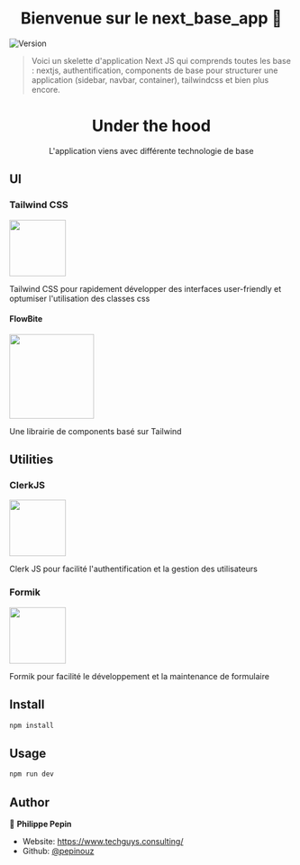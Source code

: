 <h1 align="center">Bienvenue sur le next_base_app 👋</h1>
<p>
  <img alt="Version" src="https://img.shields.io/badge/version-0.1.0-blue.svg?cacheSeconds=2592000" />
</p>

> Voici un skelette d'application Next JS qui comprends toutes les base : nextjs, authentification, components de base pour structurer une application (sidebar, navbar, container), tailwindcss et bien plus encore.

<div align="center">
<h1>Under the hood</h1>
<p>L'application viens avec différente technologie de base</p>
</div>

<h2>UI</h2>
<h3>Tailwind CSS</h3>
<img width="100px" src="https://upload.wikimedia.org/wikipedia/commons/d/d5/Tailwind_CSS_Logo.svg">
<p>Tailwind CSS pour rapidement développer des interfaces user-friendly et optumiser l'utilisation des classes css</p>

<h4>FlowBite</h4>
<img width="150px" src="https://camo.githubusercontent.com/2556ddabc1abae4826d965b1c1351563687c75b088d25e5f050000b30cbcbe28/68747470733a2f2f666c6f77626974652e73332e616d617a6f6e6177732e636f6d2f666c6f77626974652d6c6f676f2d746578742e737667">
<p>Une librairie de components basé sur Tailwind</p>

<h2>Utilities</h2>
<h3>ClerkJS</h3>
<img width="100px" src="https://pbs.twimg.com/profile_images/1358571909642932225/PuQyVQGa_400x400.jpg">
<p>Clerk JS pour facilité l'authentification et la gestion des utilisateurs</p>

<h3>Formik</h3>
<img width="100px" src="https://user-images.githubusercontent.com/4060187/61057426-4e5a4600-a3c3-11e9-9114-630743e05814.png">
<p>Formik pour facilité le développement et la maintenance de formulaire</p>


## Install

```sh
npm install
```

## Usage

```sh
npm run dev
```

## Author

👤 **Philippe Pepin**

* Website: https://www.techguys.consulting/
* Github: [@pepinouz](https://github.com/pepinouz)

